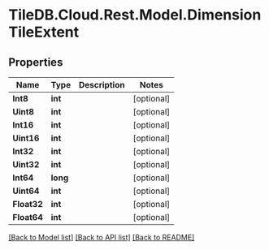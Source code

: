 
# TileDB.Cloud.Rest.Model.DimensionTileExtent

## Properties

Name | Type | Description | Notes
------------ | ------------- | ------------- | -------------
**Int8** | **int** |  | [optional] 
**Uint8** | **int** |  | [optional] 
**Int16** | **int** |  | [optional] 
**Uint16** | **int** |  | [optional] 
**Int32** | **int** |  | [optional] 
**Uint32** | **int** |  | [optional] 
**Int64** | **long** |  | [optional] 
**Uint64** | **int** |  | [optional] 
**Float32** | **int** |  | [optional] 
**Float64** | **int** |  | [optional] 

[[Back to Model list]](../README.md#documentation-for-models)
[[Back to API list]](../README.md#documentation-for-api-endpoints)
[[Back to README]](../README.md)

